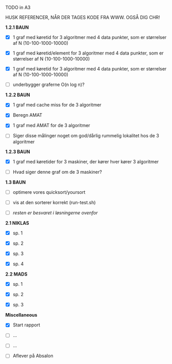 TODO in A3

HUSK REFERENCER, NÅR DER TAGES KODE FRA WWW. OGSÅ DIG CHR!

**1.2.1 BAUN**
- [x] 1 graf med køretid for 3 algoritmer med 4 data punkter, som er størrelser af N (10-100-1000-10000) 
- [x] 1 graf med køretid/element for 3 algoritmer med 4 data punkter, som er størrelser af N (10-100-1000-10000) 
- [x] 1 graf med køretid for 3 algoritmer med 4 data punkter, som er størrelser af N (10-100-1000-10000) 
- [ ] underbygger graferne O(n log n)?


**1.2.2 BAUN**
- [x] 1 graf med cache miss for de 3 algoritmer
- [x] Beregn AMAT
- [x] 1 graf med AMAT for de 3 algoritmer
- [ ] Siger disse målinger noget om god/dårlig rummelig lokalitet hos de 3 algoritmer


**1.2.3 BAUN**
- [x] 1 graf med køretider for 3 maskiner, der kører hver kører 3 algoritmer
- [ ] Hvad siger denne graf om de 3 maskiner?


**1.3 BAUN**
- [ ] optimere vores quicksort/yoursort
- [ ] vis at den sorterer korrekt (run-test.sh)
- [ ] *resten er besvaret i løsningerne ovenfor*


**2.1 NIKLAS**
- [x] sp. 1
- [x] sp. 2
- [x] sp. 3
- [x] sp. 4


**2.2 MADS**
- [x] sp. 1
- [x] sp. 2
- [x] sp. 3


**Miscellaneous**
- [x] Start rapport
- [ ] ...
- [ ] ...
- [ ] Aflever på Absalon









